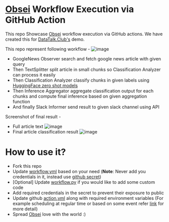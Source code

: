 # [Obsei](https://github.com/obsei/obsei) Workflow Execution via GitHub Action
This repo Showcase [Obsei](https://github.com/obsei/obsei) workflow execution via GitHub actions. 
We have created this for [DataTalk.Club's](https://datatalks.club/) demo.

This repo represent following workflow - 
![image](https://user-images.githubusercontent.com/19303690/130244375-693e0ea2-7d71-4a07-87da-e8dc3332885f.png)

 - GoogleNews Observer search and fetch google news article with given query
 - Then TextSplitter split article in small chunks so Classification Analyzer can process it easily
 - Then Classification Analyzer classify chunks in given labels using [HuggingFace zero shot models](https://huggingface.co/models?pipeline_tag=zero-shot-classification)
 - Then Inference Aggregator aggregate classification output for each chunks and compute final inference based on given aggregation function
 - And finally Slack Informer send result to given slack channel using API

Screenshot of final result -
- Full article text
![image](https://user-images.githubusercontent.com/19303690/130246209-91490dfa-3350-4a1e-a502-97e05000d937.png)
- Final article classification result
![image](https://user-images.githubusercontent.com/19303690/130246280-e6941719-abda-42e2-a993-a26e08cc38ef.png)


# How to use it?
- Fork this repo
- Update [workflow.yml](https://github.com/obsei/demo-workflow-action/blob/main/workflow.yml) based on your need (**Note**: Never add you credentials in it, instead use [github secret](https://docs.github.com/en/actions/reference/encrypted-secrets))
- [Optional] Update [workflow.py](https://github.com/obsei/demo-workflow-action/blob/main/workflow.py) if you would like to add some custom code
- Add required credentials in the secret to prevent their exposure to public
- Update github [action.yml](https://github.com/obsei/demo-workflow-action/blob/main/.github/workflows/action.yml) along with required environment variables (For example scheduling at regular time or based on some event refer [link](https://docs.github.com/en/actions/reference/workflow-syntax-for-github-actions#on) for more detail)
- Spread [Obsei](https://github.com/obsei/obsei) love with the world :)



